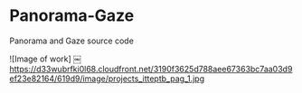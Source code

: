 # Panorama-Gaze
Panorama and Gaze source code

![Image of work]
￼https://d33wubrfki0l68.cloudfront.net/3190f3625d788aee67363bc7aa03d9ef23e82164/619d9/image/projects_itteptb_pag_1.jpg
